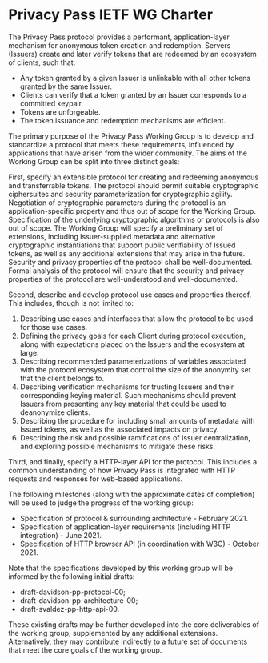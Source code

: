 # Privacy Pass IETF WG Charter

The Privacy Pass protocol provides a performant, application-layer
mechanism for anonymous token creation and redemption. Servers (Issuers)
create and later verify tokens that are redeemed by an ecosystem of
clients, such that:

- Any token granted by a given Issuer is unlinkable with all other
  tokens granted by the same Issuer.
- Clients can verify that a token granted by an Issuer corresponds to a
  committed keypair.
- Tokens are unforgeable.
- The token issuance and redemption mechanisms are efficient.

The primary purpose of the Privacy Pass Working Group is to develop and
standardize a protocol that meets these requirements, influenced by
applications that have arisen from the wider community. The aims of the
Working Group can be split into three distinct goals:

First, specify an extensible protocol for creating and redeeming
anonymous and transferrable tokens. The protocol should permit suitable
cryptographic ciphersuites and security parameterization for
cryptographic agility. Negotiation of cryptographic parameters during
the protocol is an application-specific property and thus out of scope
for the Working Group. Specification of the underlying cryptographic
algorithms or protocols is also out of scope. The Working Group will
specify a preliminary set of extensions, including Issuer-supplied
metadata and alternative cryptographic instantiations that support
public verifiability of Issued tokens, as well as any additional
extensions that may arise in the future. Security and privacy properties
of the protocol shall be well-documented. Formal analysis of the
protocol will ensure that the security and privacy properties of the
protocol are well-understood and well-documented.

Second, describe and develop protocol use cases and properties thereof.
This includes, though is not limited to:

1. Describing use cases and interfaces that allow the protocol to be
   used for those use cases.
2. Defining the privacy goals for each Client during protocol execution,
   along with expectations placed on the Issuers and the ecosystem at
   large.
3. Describing recommended parameterizations of variables associated with
   the protocol ecosystem that control the size of the anonymity set
   that the client belongs to.
4. Describing verification mechanisms for trusting Issuers and their
   corresponding keying material. Such mechanisms should prevent Issuers
   from presenting any key material that could be used to deanonymize
   clients.
5. Describing the procedure for including small amounts of metadata with
   Issued tokens, as well as the associated impacts on privacy.
6. Describing the risk and possible ramifications of Issuer
   centralization, and exploring possible mechanisms to mitigate these
   risks.

Third, and finally, specify a HTTP-layer API for the protocol. This
includes a common understanding of how Privacy Pass is integrated with
HTTP requests and responses for web-based applications.

The following milestones (along with the approximate dates of
completion) will be used to judge the progress of the working group:

- Specification of protocol & surrounding architecture - February 2021.
- Specification of application-layer requirements (including HTTP integration) - June 2021.
- Specification of HTTP browser API (in coordination with W3C) - October 2021.

Note that the specifications developed by this working group will be
informed by the following initial drafts:

- draft-davidson-pp-protocol-00;
- draft-davidson-pp-architecture-00;
- draft-svaldez-pp-http-api-00.

These existing drafts may be further developed into the core
deliverables of the working group, supplemented by any additional
extensions. Alternatively, they may contribute indirectly to a future
set of documents that meet the core goals of the working group.
